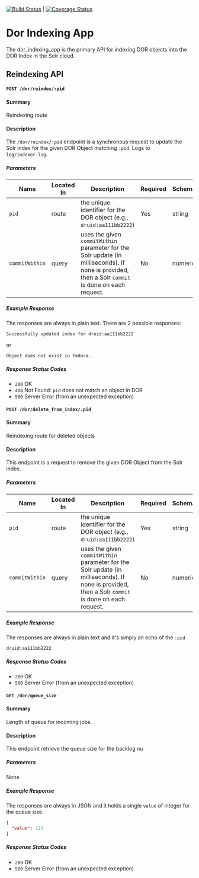 [![Build Status](https://travis-ci.org/sul-dlss/dor_indexing_app.svg?branch=master)](https://travis-ci.org/sul-dlss/dor_indexing_app) | [![Coverage Status](https://coveralls.io/repos/github/sul-dlss/dor_indexing_app/badge.svg?branch=master)](https://coveralls.io/github/sul-dlss/dor_indexing_app?branch=master)


# Dor Indexing App 

The dor_indexing_app is the primary API for indexing DOR objects into the DOR Index in the Solr cloud.

## Reindexing API

#### `POST /dor/reindex/:pid`

#### Summary
Reindexing route

#### Description
The `/dor/reindex/:pid` endpoint is a synchronous request to update the Solr index for the given DOR Object matching `:pid`. Logs to `log/indexer.log`.

##### Parameters
Name | Located In | Description | Required | Schema | Default
---- | ---------- | ----------- | -------- | ------ | -------
`pid` | route | the unique identifier for the DOR object (e.g., `druid:aa111bb2222`) | Yes | string | None
`commitWithin` | query | uses the given `commitWithin` parameter for the Solr update (in milliseconds). If none is provided, then a Solr `commit` is done on each request. | No | numeric | None

##### Example Response

The responses are always in plain text. There are 2 possible responses:

```
Successfully updated index for druid:aa111bb2222
```

or

```
Object does not exist in Fedora.
```

##### Response Status Codes

- `200` OK
- `404` Not Found: `pid` does not match an object in DOR
- `500` Server Error (from an unexpected exception)


#### `POST /dor/delete_from_index/:pid`

#### Summary
Reindexing route for deleted objects

#### Description
This endpoint is a request to remove the given DOR Object from the Solr index.

##### Parameters
Name | Located In | Description | Required | Schema | Default
---- | ---------- | ----------- | -------- | ------ | -------
`pid` | route | the unique identifier for the DOR object (e.g., `druid:aa111bb2222`) | Yes | string | None
`commitWithin` | query | uses the given `commitWithin` parameter for the Solr update (in milliseconds). If none is provided, then a Solr `commit` is done on each request. | No | numeric | None

##### Example Response

The responses are always in plain text and it's simply an echo of the `:pid`

```
druid:aa111bb2222
```

##### Response Status Codes

- `200` OK
- `500` Server Error (from an unexpected exception)


#### `GET /dor/queue_size`

#### Summary
Length of queue for incoming jobs.

#### Description
This endpoint retrieve the queue size for the backlog nu

##### Parameters

None

##### Example Response

The responses are always in JSON and it holds a single `value` of integer for the queue size.

```json
{
  "value": 123
}
```

##### Response Status Codes

- `200` OK
- `500` Server Error (from an unexpected exception)


